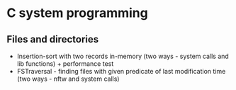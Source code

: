 # C system programming
## Files and directories
* Insertion-sort with two records in-memory (two ways - system calls and lib functions) + performance test
* FSTraversal - finding files with given predicate of last modification time (two ways - nftw and system calls)

